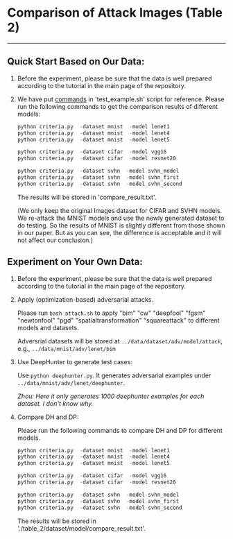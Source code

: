 ﻿# Comparison of Attack Images (Table 2)

---
## Quick Start Based on Our Data:

1. Before the experiment, please be sure that the data is well prepared according to the tutorial in the main page of the repository.

2. We have put [commands](https://github.com/DNNTesting/CovTesting/blob/d462c59c1cbc00c2add20ee0eaf7a9966859788b/Table%202/test_example.sh#L32-L41) in 'test_example.sh' script for reference. Please run the following commands to get the comparison results of different models:

   ```python
   python criteria.py  -dataset mnist  -model lenet1
   python criteria.py  -dataset mnist  -model lenet4
   python criteria.py  -dataset mnist  -model lenet5
   
   python criteria.py  -dataset cifar  -model vgg16
   python criteria.py  -dataset cifar  -model resnet20
   
   python criteria.py  -dataset svhn  -model svhn_model
   python criteria.py  -dataset svhn  -model svhn_first
   python criteria.py  -dataset svhn  -model svhn_second
   ```
   
   The results will be stored in 'compare_result.txt'. 
   
   (We only keep the original Images dataset for CIFAR and SVHN models. We re-attack the MNIST models and use the newly generated dataset to do testing. So the results of MNIST is slightly different from those shown in our paper. But as you can see, the difference is acceptable and it will not affect our conclusion.)



## Experiment on Your Own Data:

1. Before the experiment, please be sure that the data is well prepared according to the tutorial in the main page of the repository.



2. Apply (optimization-based) adversarial attacks.

   Please run `bash attack.sh` to apply "bim" "cw" "deepfool" "fgsm" "newtonfool" "pgd" "spatialtransformation" "squareattack" to different models and datasets.

   Adversrial datasets will be stored at `../data/dataset/adv/model/attack`, e.g., `../data/mnist/adv/lenet/bim`

3. Use DeepHunter to generate test cases:

   Use `python deephunter.py`. It generates adversarial examples under `../data/mnist/adv/lenet/deephunter`.

   *Zhou: Here it only generates 1000 deephunter examples for each dataset. I don't know why.*

4. Compare DH and DP:

   Please run the following commands to compare DH and DP for different models. 

   ```python
   python criteria.py  -dataset mnist  -model lenet1
   python criteria.py  -dataset mnist  -model lenet4
   python criteria.py  -dataset mnist  -model lenet5
   
   python criteria.py  -dataset cifar  -model vgg16
   python criteria.py  -dataset cifar  -model resnet20
   
   python criteria.py  -dataset svhn  -model svhn_model
   python criteria.py  -dataset svhn  -model svhn_first
   python criteria.py  -dataset svhn  -model svhn_second
   ```

   The results will be stored in './table_2/dataset/model/compare_result.txt'. 

   

   

   